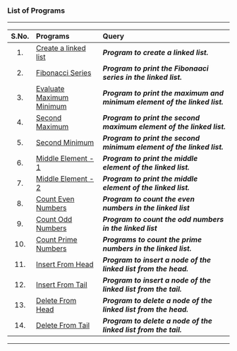 ### List of Programs
---
|  S.No.  | Programs  | Query |
|  :--:  |  :--  |  :--  |
|  1.  |  [Create a linked list](/Data%20Structure/Linked%20List/Programs/List/CreateLinkedList.py) |  ***Program to create a linked list.***  |
|  2.  |  [Fibonacci Series](/Data%20Structure/Linked%20List/Programs/List/FibonacciSeries.py) |  ***Program to print the Fibonaaci series in the linked list.***  |
|  3.  |  [Evaluate Maximum Minimum](/Data%20Structure/Linked%20List/Programs/List/EvaluateMaxMin.py) |  ***Program to print the maximum and minimum element of the linked list.***  |
|  4.  |  [Second Maximum](/Data%20Structure/Linked%20List/Programs/List/SecondMaximumElement.py) |  ***Program to print the second maximum element of the linked list.***  |
|  5.  |  [Second Minimum](/Data%20Structure/Linked%20List/Programs/List/SecondMinimumElement.py) |  ***Program to print the second minimum element of the linked list.***  |
|  6.  |  [Middle Element - 1](/Data%20Structure/Linked%20List/Programs/List/MiddleElement_1.py)  |  ***Program to print the middle element of the linked list.***  |
|  7.  |  [Middle Element - 2](/Data%20Structure/Linked%20List/Programs/List/MiddleElement_2.py)  |  ***Program to print the middle element of the linked list.***  |
|  8.  |  [Count Even Numbers](/Data%20Structure/Linked%20List/Programs/List/CountEvenNumbers.py)  |  ***Program to count the even numbers in the linked list***  |
|  9.  |  [Count Odd Numbers](/Data%20Structure/Linked%20List/Programs/List/CountOddNumbers.py)  |  ***Program to count the odd numbers in the linked list***  |
|  10.  |  [Count Prime Numbers](/Data%20Structure/Linked%20List/Programs/List/CountPrimeNumbers.py)  |  ***Programs to count the prime numbers in the linked list.***  |
|  11.  |  [Insert From Head](/Data%20Structure/Linked%20List/Programs/List/InsertAtHead.py)  |  ***Program to insert a node of the linked list from the head.***  |
|  12.  |  [Insert From Tail](/Data%20Structure/Linked%20List/Programs/List/InsertAtTail.py)  |  ***Program to insert a node of the linked list from the tail.***  |
|  13.  |  [Delete From Head](/Data%20Structure/Linked%20List/Programs/List/RemoveFromHead.py)  |  ***Program to delete a node of the linked list from the head.***  |
|  14.  |  [Delete From Tail](/Data%20Structure/Linked%20List/Programs/List/RemoveFromTail.py)  |  ***Program to delete a node of the linked list from the tail.***  |

---
